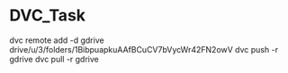 # DVC_Task
dvc remote add -d gdrive drive/u/3/folders/1BibpuapkuAAfBCuCV7bVycWr42FN2owV 
dvc push -r gdrive
dvc pull -r gdrive